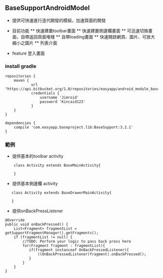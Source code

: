 ## BaseSupportAndroidModel ##

* 提供可快速進行迭代開發的模組，加速頁面的開發
* 目前功能
** 快速建置toolbar畫面
** 快速建置側邊欄畫面
** 可迅速切換畫面，自帶返回頁面堆棧
** 自帶loading畫面
** 快速開啟網頁、圖片、可放大縮小之圖片
** 列表介面

* feature
    登入畫面
    
### install gradle ###

``` 
repositories {
    maven {
            url "https://api.bitbucket.org/1.0/repositories/easyapp/android_module_baseproject/raw/master/"
            credentials {
                username 'Jimroid'
                password 'Kincaid123'
            }
    }
}
```


```
dependencies {
    compile 'com.easyapp.baseproject.lib:BaseSupport:3.2.1'
}
```

### 範例 ###
* 提供基本的toolbar activity

```
    class Activity extends BaseMainActivity{
    
    }
```

* 提供基本側邊欄 activity

```
   class Activity extends BaseDrawerMainActivity{
   
   }
```
 
* 提供onBackPressListener

```
@Override
public void onBackPressed() {
    List<Fragment> fragmentList = getSupportFragmentManager().getFragments();
    if (fragmentList != null) {
        //TODO: Perform your logic to pass back press here
        for(Fragment fragment : fragmentList){
           if(fragment instanceof OnBackPressedListener){
               ((OnBackPressedListener)fragment).onBackPressed();
           }
        }
    }
}
```